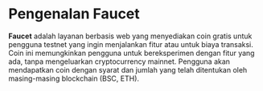 # Pengenalan Faucet

**Faucet** adalah layanan berbasis web yang menyediakan coin gratis untuk pengguna testnet yang ingin menjalankan fitur atau untuk biaya transaksi. Coin ini memungkinkan pengguna untuk bereksperimen dengan fitur yang ada, tanpa mengeluarkan cryptocurrency mainnet. Pengguna akan mendapatkan coin dengan syarat dan  jumlah yang telah ditentukan oleh masing-masing blockchain (BSC, ETH).
